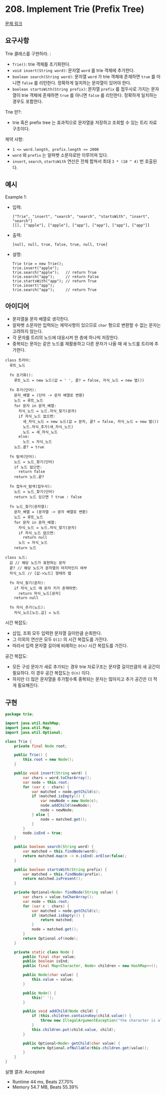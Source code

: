 # 208. Implement Trie (Prefix Tree)

[문제 링크](https://leetcode.com/problems/implement-trie-prefix-tree/)

## 요구사항

Trie 클래스를 구현하라. :

- `Trie()`:
  trie 객체를 초기화한다.
- `void insert(String word)`:
  문자열 `word` 를 trie 객체에 추가한다.
- `boolean search(String word)`:
  문자열 `word` 가 trie 객체에 존재하면 `true` 를 아니면 `false` 를 리턴한다.
  정확하게 일치하는 문자열이 있어야 한다.
- `boolean startsWith(String prefix)`:
  문자열 `prefix` 를 접두사로 가지는 문자열이 trie 객체에 존재하면 `true` 를 아니면 `false` 를 리턴한다.
  정확하게 일치하는 경우도 포함한다.

Trie 란?:

- trie 혹은 prefix tree 는 효과적으로 문자열을 저장하고 조회할 수 있는 트리 자료구조이다.

제약 사항:

- `1 <= word.length, prefix.length <= 2000`
- `word` 와 `prefix` 는 알파벳 소문자로만 이루어져 있다.
- `insert`, `search`, `startsWith` 연산은 전체 합쳐서 최대 `3 * (10 ^ 4)` 번 호출된다.

## 예시

Example 1:

- 입력:
  ```text
  ["Trie", "insert", "search", "search", "startsWith", "insert", "search"]
  [[], ["apple"], ["apple"], ["app"], ["app"], ["app"], ["app"]] 
  ```
- 출력:
  ```text
  [null, null, true, false, true, null, true]
  ```
- 설명:
  ```text
  Trie trie = new Trie();
  trie.insert("apple");
  trie.search("apple");   // return True
  trie.search("app");     // return False
  trie.startsWith("app"); // return True
  trie.insert("app");
  trie.search("app");     // return True
  ```

## 아이디어

- 문자열을 문자 배열로 생각한다.
- 알파벳 소문자만 입력되는 제약사항이 있으므로 `char` 형으로 변환할 수 없는 문자는 고려하지 않는다.
- 각 문자를 트리의 노드에 대응시켜 한 층에 하나씩 저장한다.
- 중복되는 문자는 같은 노드를 재활용하고 다른 문자가 나올 때 새 노드를 트리에 추가한다.

```text
class 트라이:
  루트_노드
  
  fn 초기화():
    루트_노드 = new 노드(값 = ' ', 끝? = false, 자식_노드 = new 맵())
    
  fn 추가(단어):
    문자_배열 = (단어 -> 문자 배열로 변환)
    노드 = 루트_노드
    for 문자 in 문자_배열:
      자식_노드 = 노드.자식_찾기(문자)
      if 자식_노드 없으면:
        새_자식_노드 = new 노드(값 = 문자, 끝? = false, 자식_노드 = new 맵())
        노드.자식_추가(새_자식_노드)
        노드 = 새_자식_노드
      else:
        노드 = 자식_노드
    노드.끝? = true
  
  fn 탐색(단어):
    노드 = 노드_찾기(단어)
    if 노드 없으면:
      return false
    return 노드.끝?
  
  fn 접두사_탐색(접두사):
    노드 = 노드_찾기(단어)
    return 노드 있으면 ? true : false
  
  fn 노드_찾기(문자열):
    문자_배열 = (문자열 -> 문자 배열로 변환)
    노드 = 루트_노드
    for 문자 in 문자_배열:
      자식_노드 = 노드.자식_찾기(문자)
      if 자식_노드 없으면:
        return null
      노드 = 자식_노드
    return 노드
  
class 노드:
  값 // 해당 노드가 표현하는 문자
  끝? // 해당 노드가 문자열의 마지막인지 여부
  자식_노드 // [값->노드] 형태의 맵
  
  fn 자식_찾기(문자):
    if 자식_노드 에 문자 키가 존재하면:
      return 자식_노드[문자]
    return null
  
  fn 자식_추가(노드):
    자식_노드[노드.값] = 노드
```

시간 복잡도:

- 삽입, 조회 모두 입력한 문자열 길이만큼 순회한다.
- 그 이외의 연산은 모두 `O(1)` 의 시간 복잡도를 가진다.
- 따라서 입력 문자열 길이에 비례하는 `O(n)` 시간 복잡도를 가진다.

공간 복잡도:

- 모든 구성 문자가 새로 추가되는 경우 trie 자료구조는 문자열 길이만큼의 새 공간이 필요하다. 이 경우 공간 복잡도는 `O(n)` 이다.
- 하지만 더 많은 문자열을 추가할수록 중복되는 문자는 많아지고 추가 공간은 더 적게 필요해진다.

## 구현

```java
package trie;

import java.util.HashMap;
import java.util.Map;
import java.util.Optional;

class Trie {
    private final Node root;

    public Trie() {
        this.root = new Node();
    }

    public void insert(String word) {
        var chars = word.toCharArray();
        var node = this.root;
        for (var c : chars) {
            var matched = node.getChild(c);
            if (matched.isEmpty()) {
                var newNode = new Node(c);
                node.addChild(newNode);
                node = newNode;
            } else {
                node = matched.get();
            }
        }
        node.isEnd = true;
    }

    public boolean search(String word) {
        var matched = this.findNode(word);
        return matched.map(n -> n.isEnd).orElse(false);
    }

    public boolean startsWith(String prefix) {
        var matched = this.findNode(prefix);
        return matched.isPresent();
    }

    private Optional<Node> findNode(String value) {
        var chars = value.toCharArray();
        var node = this.root;
        for (var c : chars) {
            var matched = node.getChild(c);
            if (matched.isEmpty()) {
                return matched;
            }
            node = matched.get();
        }
        return Optional.of(node);
    }

    private static class Node {
        public final char value;
        public boolean isEnd;
        public final Map<Character, Node> children = new HashMap<>();

        public Node(char value) {
            this.value = value;
        }

        public Node() {
            this(' ');
        }

        public void addChild(Node child) {
            if (this.children.containsKey(child.value)) {
                throw new IllegalArgumentException("the character is already registerd.");
            }
            this.children.put(child.value, child);
        }

        public Optional<Node> getChild(char value) {
            return Optional.ofNullable(this.children.get(value));
        }
    }
}
```

실행 결과: Accepted

- Runtime 44 ms, Beats 27.70%
- Memory 54.7 MB, Beats 55.39%
 